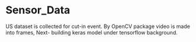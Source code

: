 # Sensor_Data

US dataset is collected for cut-in event. By OpenCV package video is made into frames, 
Next- building keras model under tensorflow background. 
